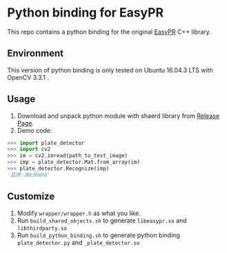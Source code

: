 # Python binding for EasyPR
 This repo contains a python binding for the original [EasyPR](https://github.com/liuruoze/EasyPR) C++ library.
 
 ## Environment
 This version of python binding is only tested on Ubuntu 16.04.3 LTS with OpenCV 3.3.1 .
 
 ## Usage
 1. Download and unpack python module with shaerd library from [Release Page](https://github.com/corenel/EasyPR/releases).
 2. Demo code:
 ```python
>>> import plate_detector
>>> import cv2
>>> im = cv2.imread(path_to_test_image)
>>> imp = plate_detector.Mat.from_array(im)
>>> plate_detector.Recognize(imp)
'蓝牌:津AJ0W96'
```

## Customize
1. Modify `wrapper/wrapper.h` as what you like.
2. Run `build_shared_objects.sh` to generate `libeasypr.so` and `libthirdparty.so`
3. Run `build_python_binding.sh` to generate python binding `plate_detector.py` and `_plate_detector.so`
